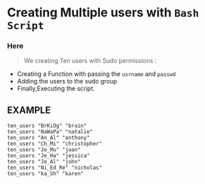 # Creating Multiple users with `Bash Script`
### Here
> We creating Ten users with Sudo permissions :
  * Creating a Function with passing the ```usrname``` and ```passwd```
  * Adding the users to the sudo group
  * Finally,Executing the script.

## EXAMPLE

```ten_users "Yu_Ir_po" "yvonne"
ten_users "BrKiOg" "brain"
ten_users "NaWaPa" "natalie"
ten_users "An_Al" "anthony"
ten_users "Ch_Mi" "christopher"
ten_users "Jo_Mu" "joan"
ten_users "Je_Ha" "jessica"
ten_users "Jo_Al" "john"
ten_users "Ni_Ed_Re" "nicholas"
ten_users "ka_Sh" "karen"
```



